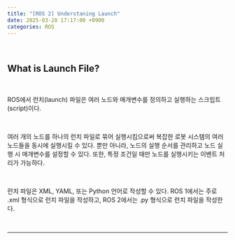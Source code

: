 ```yaml
---
title: "[ROS 2] Understaning Launch"
date: 2025-03-28 17:17:00 +0900
categories: ROS
---
```


&nbsp;

## What is Launch File?

<br>

ROS에서 런치(launch) 파일은 여러 노드와 매개변수를 정의하고 실행하는 스크립트(script)이다.

<br>

여러 개의 노드를 하나의 런치 파일로 묶어 실행시킴으로써 복잡한 로봇 시스템의 여러 노드들을 동시에 실행시킬 수 있다. 뿐만 아니라, 노드의 실행 순서를 관리하고 노드 실행 시 매개변수를 설정할 수 있다. 또한, 특정 조건일 때만 노드를 실행시키는 이벤트 처리가 가능하다.

<br>

런치 파일은 XML, YAML, 또는 Python 언어로 작성할 수 있다. ROS 1에서는 주로 .xml 형식으로 런치 파일을 작성하고, ROS 2에서는 .py 형식으로 런치 파일을 작성한다.

<br>

---

&nbsp;